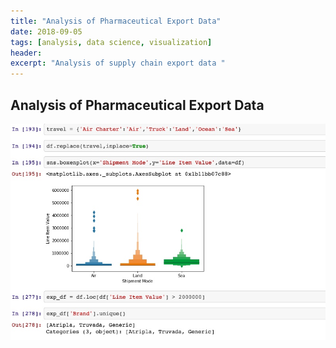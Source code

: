 ```yaml
---
title: "Analysis of Pharmaceutical Export Data"
date: 2018-09-05
tags: [analysis, data science, visualization]
header:
excerpt: "Analysis of supply chain export data "
---
```


## Analysis of Pharmaceutical Export Data

[<img src="/images/ExportAnalysis.jpg">](https://github.com/cmflynn13/projects/blob/master/pharam_export_data/Visualizing%20Pharma%20Export%20Data%20(1).ipynb)
